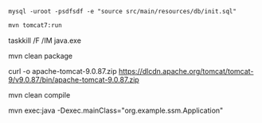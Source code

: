 


```mysql
mysql -uroot -psdfsdf -e "source src/main/resources/db/init.sql"
```

```bash
mvn tomcat7:run
```

taskkill /F /IM java.exe


mvn clean package

curl -o apache-tomcat-9.0.87.zip https://dlcdn.apache.org/tomcat/tomcat-9/v9.0.87/bin/apache-tomcat-9.0.87.zip


mvn clean compile

mvn exec:java -Dexec.mainClass="org.example.ssm.Application"